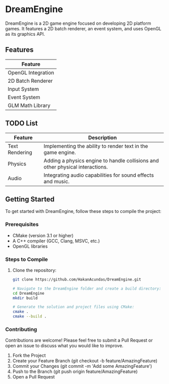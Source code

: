 # DreamEngine

DreamEngine is a 2D game engine focused on developing 2D platform games. It features a 2D batch renderer, an event system, and uses OpenGL as its graphics API.

## Features

| Feature             |
|---------------------|
| OpenGL Integration  |
| 2D Batch Renderer   |
| Input System        |
| Event System        |
| GLM Math Library    |

## TODO List

| Feature         | Description                                            |
|-----------------|--------------------------------------------------------|
| Text Rendering  | Implementing the ability to render text in the game engine. |
| Physics         | Adding a physics engine to handle collisions and other physical interactions. |
| Audio           | Integrating audio capabilities for sound effects and music. |

## Getting Started

To get started with DreamEngine, follow these steps to compile the project:

### Prerequisites

- CMake (version 3.1 or higher)
- A C++ compiler (GCC, Clang, MSVC, etc.)
- OpenGL libraries

### Steps to Compile

1. Clone the repository:
   ```sh
   git clone https://github.com/HakanAcundas/DreamEngine.git

   # Navigate to the DreamEngine folder and create a build directory:
   cd DreamEngine
   mkdir build

   # Generate the solution and project files using CMake:
   cmake .
   cmake --build .

### Contributing
Contributions are welcome! Please feel free to submit a Pull Request or open an issue to discuss what you would like to improve.
1) Fork the Project
2) Create your Feature Branch (git checkout -b feature/AmazingFeature)
3) Commit your Changes (git commit -m 'Add some AmazingFeature')
4) Push to the Branch (git push origin feature/AmazingFeature)
5) Open a Pull Request